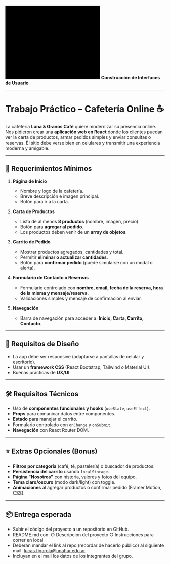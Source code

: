 ![alt text](image.png)                                                                      **Construcción de Interfaces de Usuario**

---

# Trabajo Práctico – Cafetería Online ☕

La cafetería **Luna & Granos Café** quiere modernizar su presencia online. Nos pidieron crear una **aplicación web en React** donde los clientes puedan ver la carta de productos, armar pedidos simples y enviar consultas o reservas. El sitio debe verse bien en celulares y transmitir una experiencia moderna y amigable.

---

## 🚀 Requerimientos Mínimos

1. **Página de Inicio**
   - Nombre y logo de la cafetería.
   - Breve descripción e imagen principal.
   - Botón para ir a la carta.

2. **Carta de Productos**
   - Lista de al menos **8 productos** (nombre, imagen, precio).
   - Botón para **agregar al pedido**.
   - Los productos deben venir de un **array de objetos**.

3. **Carrito de Pedido**
   - Mostrar productos agregados, cantidades y total.
   - Permitir **eliminar o actualizar cantidades**.
   - Botón para **confirmar pedido** (puede simularse con un modal o alerta).

4. **Formulario de Contacto o Reservas**
   - Formulario controlado con **nombre, email, fecha de la reserva, hora de la misma y mensaje/reserva**.
   - Validaciones simples y mensaje de confirmación al enviar.
   
5. **Navegación**
   - Barra de navegación para acceder a: **Inicio, Carta, Carrito, Contacto**.

---

## 🎨 Requisitos de Diseño
- La app debe ser responsive (adaptarse a pantallas de celular y escritorio).
- Usar un **framework CSS** (React Bootstrap, Tailwind o Material UI).
- Buenas prácticas de **UX/UI**.

---

## 🛠️ Requisitos Técnicos
- Uso de **componentes funcionales y hooks** (`useState`, `useEffect`).
- **Props** para comunicar datos entre componentes.
- **Estado** para manejar el carrito.
- Formulario controlado con `onChange` y `onSubmit`.
- **Navegación** con React Router DOM.

---

## ⭐ Extras Opcionales (Bonus)
- **Filtros por categoría** (café, té, pastelería) o buscador de productos.
- **Persistencia del carrito** usando `localStorage`.
- **Página "Nosotros"** con historia, valores y fotos del equipo.
- **Tema claro/oscuro** (modo dark/light) con toggle.
- **Animaciones** al agregar productos o confirmar pedido (Framer Motion, CSS).

---

## 📦 Entrega esperada

- Subir el código del proyecto a un repositorio en GitHub.
- README.md con:
    ○ Descripción del proyecto
    ○ Instrucciones para correr en local
- Deberán mandar el link al repo (recordar de hacerlo público) al siguiente mail: lucas.figarola@unahur.edu.ar
- Incluyan en el mail los datos de los integrantes del grupo.